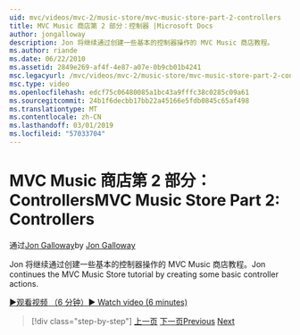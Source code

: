 ```yaml
---
uid: mvc/videos/mvc-2/music-store/mvc-music-store-part-2-controllers
title: MVC Music 商店第 2 部分：控制器 |Microsoft Docs
author: jongalloway
description: Jon 将继续通过创建一些基本的控制器操作的 MVC Music 商店教程。
ms.author: riande
ms.date: 06/22/2010
ms.assetid: 2849e269-af4f-4e87-a07e-0b9cb01b4241
msc.legacyurl: /mvc/videos/mvc-2/music-store/mvc-music-store-part-2-controllers
msc.type: video
ms.openlocfilehash: edcf75c06480085a1bc43a9fffc38c0285c09a61
ms.sourcegitcommit: 24b1f6decbb17bb22a45166e5fdb0845c65af498
ms.translationtype: MT
ms.contentlocale: zh-CN
ms.lasthandoff: 03/01/2019
ms.locfileid: "57033704"
---
```

<a name="mvc-music-store-part-2-controllers"></a><span data-ttu-id="2021e-103">MVC Music 商店第 2 部分：Controllers</span><span class="sxs-lookup"><span data-stu-id="2021e-103">MVC Music Store Part 2: Controllers</span></span>
====================
<span data-ttu-id="2021e-104">通过[Jon Galloway](https://github.com/jongalloway)</span><span class="sxs-lookup"><span data-stu-id="2021e-104">by [Jon Galloway](https://github.com/jongalloway)</span></span>

<span data-ttu-id="2021e-105">Jon 将继续通过创建一些基本的控制器操作的 MVC Music 商店教程。</span><span class="sxs-lookup"><span data-stu-id="2021e-105">Jon continues the MVC Music Store tutorial by creating some basic controller actions.</span></span>

[<span data-ttu-id="2021e-106">&#9654;观看视频 （6 分钟）</span><span class="sxs-lookup"><span data-stu-id="2021e-106">&#9654; Watch video (6 minutes)</span></span>](https://channel9.msdn.com/Blogs/ASP-NET-Site-Videos/mvc-music-store-part-2-controllers)

> [!div class="step-by-step"]
> <span data-ttu-id="2021e-107">[上一页](mvc-music-store-part-1-intro-tools-and-project-structure.md)
> [下一页](mvc-music-store-part-3-views-and-viewmodels.md)</span><span class="sxs-lookup"><span data-stu-id="2021e-107">[Previous](mvc-music-store-part-1-intro-tools-and-project-structure.md)
[Next](mvc-music-store-part-3-views-and-viewmodels.md)</span></span>

